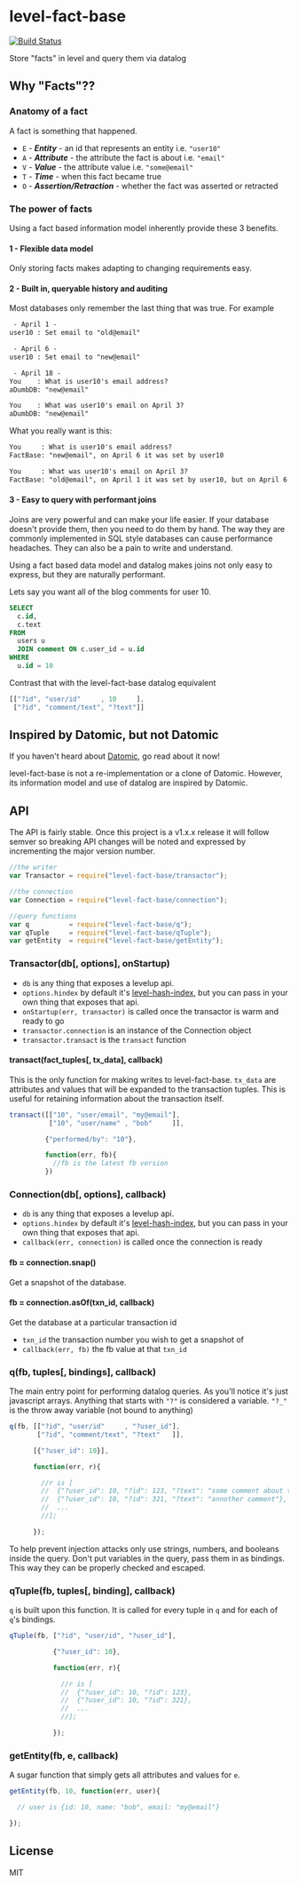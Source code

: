 # level-fact-base

[![Build Status](https://travis-ci.org/smallhelm/level-fact-base.svg?branch=master)](https://travis-ci.org/smallhelm/level-fact-base)

Store "facts" in level and query them via datalog

## Why "Facts"??

### Anatomy of a fact
A fact is something that happened.

 * `E` - ***Entity*** - an id that represents an entity i.e. `"user10"`
 * `A` - ***Attribute*** - the attribute the fact is about i.e. `"email"`
 * `V` - ***Value*** - the attribute value i.e. `"some@email"`
 * `T` - ***Time*** - when this fact became true
 * `O` - ***Assertion/Retraction*** - whether the fact was asserted or retracted

### The power of facts
Using a fact based information model inherently provide these 3 benefits.

#### 1 - Flexible data model
Only storing facts makes adapting to changing requirements easy.

#### 2 - Built in, queryable history and auditing
Most databases only remember the last thing that was true. For example

```txt
 - April 1 -
user10 : Set email to "old@email"

 - April 6 -
user10 : Set email to "new@email"

 - April 18 -
You    : What is user10's email address?
aDumbDB: "new@email"

You    : What was user10's email on April 3?
aDumbDB: "new@email"
```
What you really want is this:
```txt
You     : What is user10's email address?
FactBase: "new@email", on April 6 it was set by user10

You     : What was user10's email on April 3?
FactBase: "old@email", on April 1 it was set by user10, but on April 6 it was changed to "new@email" by user10
```

#### 3 - Easy to query with performant joins
Joins are very powerful and can make your life easier. If your database doesn't provide them, then you need to do them by hand. The way they are commonly implemented in SQL style databases can cause performance headaches. They can also be a pain to write and understand.

Using a fact based data model and datalog makes joins not only easy to express, but they are naturally performant.

Lets say you want all of the blog comments for user 10.
```sql
SELECT
  c.id,
  c.text
FROM
  users u
  JOIN comment ON c.user_id = u.id
WHERE
  u.id = 10
```
Contrast that with the level-fact-base datalog equivalent
```js
[["?id", "user/id"     , 10     ],
 ["?id", "comment/text", "?text"]]
```

## Inspired by Datomic, but not Datomic
If you haven't heard about [Datomic](http://www.datomic.com/), go read about it now!

level-fact-base is not a re-implementation or a clone of Datomic. However, its information model and use of datalog are inspired by Datomic.

## API

The API is fairly stable. Once this project is a v1.x.x release it will follow semver so breaking API changes will be noted and expressed by incrementing the major version number.

```js
//the writer
var Transactor = require("level-fact-base/transactor");

//the connection
var Connection = require("level-fact-base/connection");

//query functions
var q          = require("level-fact-base/q");
var qTuple     = require("level-fact-base/qTuple");
var getEntity  = require("level-fact-base/getEntity");
```


### Transactor(db[, options], onStartup)
 * `db` is any thing that exposes a levelup api.
 * `options.hindex` by default it's [level-hash-index](https://github.com/smallhelm/level-hash-index), but you can pass in your own thing that exposes that api.
 * `onStartup(err, transactor)` is called once the transactor is warm and ready to go
 * `transactor.connection` is an instance of the Connection object
 * `transactor.transact` is the `transact` function

#### transact(fact\_tuples[, tx\_data], callback)
This is the only function for making writes to level-fact-base. `tx_data` are attributes and values that will be expanded to the transaction tuples. This is useful for retaining information about the transaction itself.

```js
transact([["10", "user/email", "my@email"],
          ["10", "user/name" , "bob"     ]],

         {"performed/by": "10"},

         function(err, fb){
           //fb is the latest fb version
         })
```

### Connection(db[, options], callback)
 * `db` is any thing that exposes a levelup api.
 * `options.hindex` by default it's [level-hash-index](https://github.com/smallhelm/level-hash-index), but you can pass in your own thing that exposes that api.
 * `callback(err, connection)` is called once the connection is ready

#### fb = connection.snap()
Get a snapshot of the database.

#### fb = connection.asOf(txn\_id, callback)
Get the database at a particular transaction id
 * `txn_id` the transaction number you wish to get a snapshot of
 * `callback(err, fb)` the fb value at that `txn_id`

### q(fb, tuples[, bindings], callback)
The main entry point for performing datalog queries. As you'll notice it's just javascript arrays. Anything that starts with `"?"` is considered a variable. `"?_"` is the throw away variable (not bound to anything)

```js
q(fb, [["?id", "user/id"     , "?user_id"],
       ["?id", "comment/text", "?text"   ]],

      [{"?user_id": 10}],

      function(err, r){

        //r is [
        //  {"?user_id": 10, "?id": 123, "?text": "some comment about the post..."},
        //  {"?user_id": 10, "?id": 321, "?text": "annother comment"},
        //  ...
        //];

      });
```
To help prevent injection attacks only use strings, numbers, and booleans inside the query. Don't put variables in the query, pass them in as bindings. This way they can be properly checked and escaped.

### qTuple(fb, tuples[, binding], callback)
`q` is built upon this function. It is called for every tuple in `q` and for each of `q`'s bindings.

```js
qTuple(fb, ["?id", "user/id", "?user_id"],

           {"?user_id": 10},

           function(err, r){

             //r is [
             //  {"?user_id": 10, "?id": 123},
             //  {"?user_id": 10, "?id": 321},
             //  ...
             //];

           });
```

### getEntity(fb, e, callback)
A sugar function that simply gets all attributes and values for `e`.

```js
getEntity(fb, 10, function(err, user){

  // user is {id: 10, name: "bob", email: "my@email"}

});
```

## License
MIT
